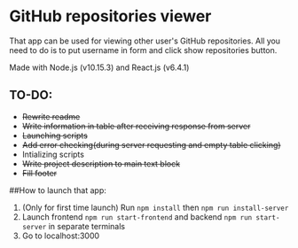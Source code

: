 # GitHub repositories viewer

That app can be used for viewing other user's GitHub repositories. All you need to do is to put username in form and click show repositories button.

Made with Node.js (v10.15.3) and React.js (v6.4.1)

## TO-DO:
* ~~Rewrite readme~~
* ~~Write information in table after receiving response from server~~
* ~~Launching scripts~~
* ~~Add error checking(during server requesting and empty table clicking)~~
* Intializing scripts
* ~~Write project description to main text block~~ 
* ~~Fill footer~~

##How to launch that app:
1. (Only for first time launch) Run ```npm install``` then ```npm run install-server```
2. Launch frontend ```npm run start-frontend``` and backend ```npm run start-server``` in separate terminals
3. Go to localhost:3000
